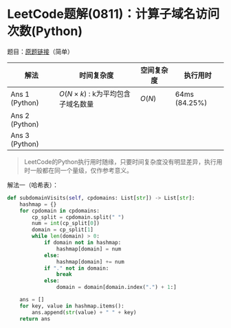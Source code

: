 # LeetCode题解(0811)：计算子域名访问次数(Python)

题目：[原题链接](https://leetcode-cn.com/problems/subdomain-visit-count/)（简单）

| 解法           | 时间复杂度                       | 空间复杂度 | 执行用时      |
| -------------- | -------------------------------- | ---------- | ------------- |
| Ans 1 (Python) | $O(N×k)$ : k为平均包含子域名数量 | $O(N)$     | 64ms (84.25%) |
| Ans 2 (Python) |                                  |            |               |
| Ans 3 (Python) |                                  |            |               |

>  LeetCode的Python执行用时随缘，只要时间复杂度没有明显差异，执行用时一般都在同一个量级，仅作参考意义。

解法一（哈希表）：

```python
def subdomainVisits(self, cpdomains: List[str]) -> List[str]:
    hashmap = {}
    for cpdomain in cpdomains:
        cp_split = cpdomain.split(" ")
        num = int(cp_split[0])
        domain = cp_split[1]
        while len(domain) > 0:
            if domain not in hashmap:
                hashmap[domain] = num
            else:
                hashmap[domain] += num
            if "." not in domain:
                break
            else:
                domain = domain[domain.index(".") + 1:]

    ans = []
    for key, value in hashmap.items():
        ans.append(str(value) + " " + key)
    return ans
```